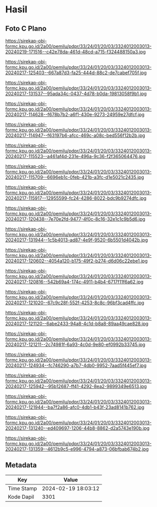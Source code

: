 # Hasil

## Foto C Plano

https://sirekap-obj-formc.kpu.go.id/2a00/pemilu/pdpr/33/24/01/20/03/3324012003013-20240219-171516--c42e78da-461d-48cd-a715-f324488150a3.jpg

https://sirekap-obj-formc.kpu.go.id/2a00/pemilu/pdpr/33/24/01/20/03/3324012003013-20240217-125403--667a87d3-fa25-444d-88c2-de7cabef705f.jpg

https://sirekap-obj-formc.kpu.go.id/2a00/pemilu/pdpr/33/24/01/20/03/3324012003013-20240217-131537--95ada34c-0437-4d78-b0da-19813058f9b1.jpg

https://sirekap-obj-formc.kpu.go.id/2a00/pemilu/pdpr/33/24/01/20/03/3324012003013-20240217-114628--f678b7b2-a6f1-430e-9273-24959e27dfcf.jpg

https://sirekap-obj-formc.kpu.go.id/2a00/pemilu/pdpr/33/24/01/20/03/3324012003013-20240217-114947--f63197b6-afcc-469c-a08c-bed556f12b2b.jpg

https://sirekap-obj-formc.kpu.go.id/2a00/pemilu/pdpr/33/24/01/20/03/3324012003013-20240217-115523--a461af4d-231e-496a-9c36-f2f365064476.jpg

https://sirekap-obj-formc.kpu.go.id/2a00/pemilu/pdpr/33/24/01/20/03/3324012003013-20240217-115709--6696eb1c-0feb-421b-a3fc-d1e5021c2435.jpg

https://sirekap-obj-formc.kpu.go.id/2a00/pemilu/pdpr/33/24/01/20/03/3324012003013-20240217-115917--12955599-fc24-4286-8022-bdc9b9274dfc.jpg

https://sirekap-obj-formc.kpu.go.id/2a00/pemilu/pdpr/33/24/01/20/03/3324012003013-20240217-120438--7e70e2fd-9477-4f0c-8c16-32e1c1c9b5d6.jpg

https://sirekap-obj-formc.kpu.go.id/2a00/pemilu/pdpr/33/24/01/20/03/3324012003013-20240217-131944--1c5b4013-ad87-4e9f-9520-6b5501d4042b.jpg

https://sirekap-obj-formc.kpu.go.id/2a00/pemilu/pdpr/33/24/01/20/03/3324012003013-20240217-120602--4054a120-b175-49f2-b274-d6d06c22ebe1.jpg

https://sirekap-obj-formc.kpu.go.id/2a00/pemilu/pdpr/33/24/01/20/03/3324012003013-20240217-120816--542b69a4-174c-4911-b4b4-6717f11f6a62.jpg

https://sirekap-obj-formc.kpu.go.id/2a00/pemilu/pdpr/33/24/01/20/03/3324012003013-20240217-121020--67c9c28f-552f-4253-8c8c-96bf3cad4ffc.jpg

https://sirekap-obj-formc.kpu.go.id/2a00/pemilu/pdpr/33/24/01/20/03/3324012003013-20240217-121120--6abe2433-94a8-4c1d-b8a8-89aa49cae828.jpg

https://sirekap-obj-formc.kpu.go.id/2a00/pemilu/pdpr/33/24/01/20/03/3324012003013-20240217-121211--2c74981f-6a93-4c0d-9e80-ef0992b33745.jpg

https://sirekap-obj-formc.kpu.go.id/2a00/pemilu/pdpr/33/24/01/20/03/3324012003013-20240217-124934--fc746290-a7b7-4db0-9952-7aad5f445ef7.jpg

https://sirekap-obj-formc.kpu.go.id/2a00/pemilu/pdpr/33/24/01/20/03/3324012003013-20240217-125942--95b12687-ff41-4292-8ea2-9899349e6513.jpg

https://sirekap-obj-formc.kpu.go.id/2a00/pemilu/pdpr/33/24/01/20/03/3324012003013-20240217-121944--ba7f2a86-afc0-4db1-b43f-23ad8141b762.jpg

https://sirekap-obj-formc.kpu.go.id/2a00/pemilu/pdpr/33/24/01/20/03/3324012003013-20240217-131240--ed409697-1206-44b8-8862-d2a5743e190b.jpg

https://sirekap-obj-formc.kpu.go.id/2a00/pemilu/pdpr/33/24/01/20/03/3324012003013-20240217-131359--4612b9c5-e996-4794-a873-06bfbab674b2.jpg


## Metadata

| Key        | Value               |
| ---------- | ------------------- |
| Time Stamp | 2024-02-19 18:03:12 |
| Kode Dapil | 3301                |



